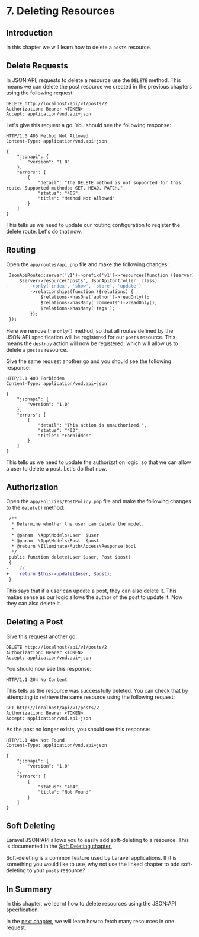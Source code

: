# 7. Deleting Resources

## Introduction

In this chapter we will learn how to delete a `posts` resource.

## Delete Requests

In JSON:API, requests to delete a resource use the `DELETE` method. This means
we can delete the post resource we created in the previous chapters using the
following request:

```http
DELETE http://localhost/api/v1/posts/2
Authorization: Bearer <TOKEN>
Accept: application/vnd.api+json
```

Let's give this request a go. You should see the following response:

```http
HTTP/1.0 405 Method Not Allowed
Content-Type: application/vnd.api+json

{
    "jsonapi": {
        "version": "1.0"
    },
    "errors": [
        {
            "detail": "The DELETE method is not supported for this route. Supported methods: GET, HEAD, PATCH.",
            "status": "405",
            "title": "Method Not Allowed"
        }
    ]
}
```

This tells us we need to update our routing configuration to register the delete
route. Let's do that now.

## Routing

Open the `app/routes/api.php` file and make the following changes:

```diff
 JsonApiRoute::server('v1')->prefix('v1')->resources(function ($server) {
     $server->resource('posts', JsonApiController::class)
-        ->only('index', 'show', 'store', 'update')
         ->relationships(function ($relations) {
             $relations->hasOne('author')->readOnly();
             $relations->hasMany('comments')->readOnly();
             $relations->hasMany('tags');
         });
 });
```

Here we remove the `only()` method, so that all routes defined by the JSON:API
specification will be registered for our `posts` resource. This means the
`destroy` action will now be registered, which will allow us to delete a
`postas` resource.

Give the same request another go and you should see the following response:

```http
HTTP/1.1 403 Forbidden
Content-Type: application/vnd.api+json

{
    "jsonapi": {
        "version": "1.0"
    },
    "errors": [
        {
            "detail": "This action is unauthorized.",
            "status": "403",
            "title": "Forbidden"
        }
    ]
}
```

This tells us we need to update the authorization logic, so that we can allow
a user to delete a post. Let's do that now.

## Authorization

Open the `app/Policies/PostPolicy.php` file and make the following changes to
the `delete()` method:

```diff
 /**
  * Determine whether the user can delete the model.
  *
  * @param  \App\Models\User  $user
  * @param  \App\Models\Post  $post
  * @return \Illuminate\Auth\Access\Response|bool
  */
 public function delete(User $user, Post $post)
 {
-    //
+    return $this->update($user, $post);
 }
```

This says that if a user can update a post, they can also delete it. This makes
sense as our logic allows the author of the post to update it. Now they can
also delete it.

## Deleting a Post

Give this request another go:

```http
DELETE http://localhost/api/v1/posts/2
Authorization: Bearer <TOKEN>
Accept: application/vnd.api+json
```

You should now see this response:

```http
HTTP/1.1 204 No Content
```

This tells us the resource was successfully deleted. You can check that by
attempting to retrieve the same resource using the following request:

```http
GET http://localhost/api/v1/posts/2
Authorization: Bearer <TOKEN>
Accept: application/vnd.api+json
```

As the post no longer exists, you should see this response:

```http
HTTP/1.1 404 Not Found
Content-Type: application/vnd.api+json

{
    "jsonapi": {
        "version": "1.0"
    },
    "errors": [
        {
            "status": "404",
            "title": "Not Found"
        }
    ]
}
```

## Soft Deleting

Laravel JSON:API allows you to easily add soft-deleting to a resource. This
is documented in the [Soft Deleting chapter.](../schemas/soft-deleting.md)

Soft-deleting is a common feature used by Laravel applications. If it is
something you would like to use, why not use the linked chapter to add
soft-deleting to your `posts` resource?

## In Summary

In this chapter, we learnt how to delete resources using the JSON:API
specification.

In the [next chapter](08-fetching-resources.md), we will learn how to fetch
many resources in one request.
